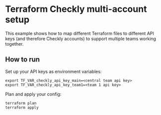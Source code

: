 # Terraform Checkly multi-account setup

This example shows how to map different Terraform files to different API keys (and therefore Checkly accounts) to support multiple teams working together.

## How to run

Set up your API keys as environment variables:

```
export TF_VAR_checkly_api_key_main=<central team api key>
export TF_VAR_checkly_api_key_team1=<team 1 api key>
```

Plan and apply your config:

```
terraform plan
terraform apply
```